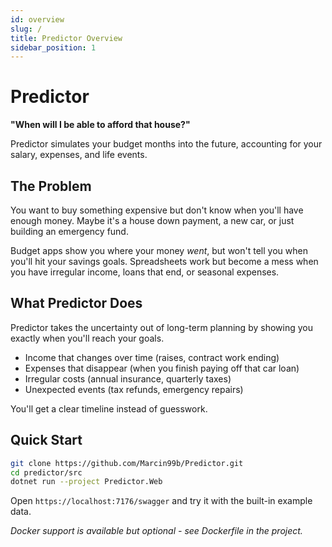 ```yaml
---
id: overview
slug: /
title: Predictor Overview
sidebar_position: 1
---
```


# Predictor

**"When will I be able to afford that house?"**

Predictor simulates your budget months into the future, accounting for your salary, expenses, and life events.

## The Problem

You want to buy something expensive but don't know when you'll have enough money. Maybe it's a house down payment, a new car, or just building an emergency fund.

Budget apps show you where your money *went*, but won't tell you when you'll hit your savings goals. Spreadsheets work but become a mess when you have irregular income, loans that end, or seasonal expenses.

## What Predictor Does

Predictor takes the uncertainty out of long-term planning by showing you exactly when you'll reach your goals.

- Income that changes over time (raises, contract work ending)
- Expenses that disappear (when you finish paying off that car loan)
- Irregular costs (annual insurance, quarterly taxes)
- Unexpected events (tax refunds, emergency repairs)

You'll get a clear timeline instead of guesswork.

## Quick Start

```bash
git clone https://github.com/Marcin99b/Predictor.git
cd predictor/src
dotnet run --project Predictor.Web
```

Open `https://localhost:7176/swagger` and try it with the built-in example data.

*Docker support is available but optional - see Dockerfile in the project.*

